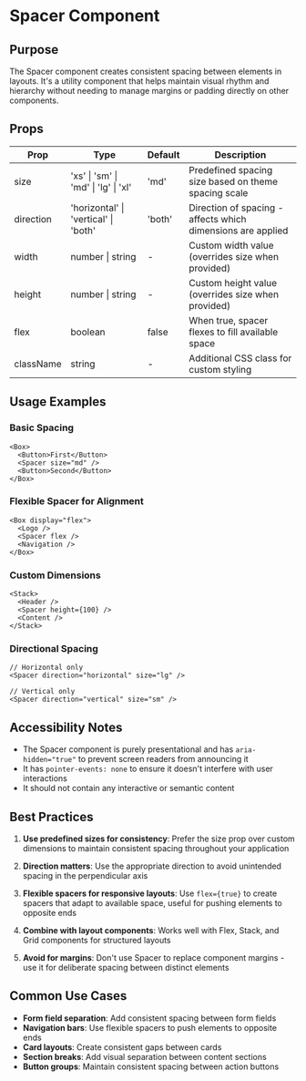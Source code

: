# Spacer Component

## Purpose

The Spacer component creates consistent spacing between elements in layouts. It's a utility component that helps maintain visual rhythm and hierarchy without needing to manage margins or padding directly on other components.

## Props

| Prop      | Type                                 | Default | Description                                                 |
| --------- | ------------------------------------ | ------- | ----------------------------------------------------------- |
| size      | 'xs' \| 'sm' \| 'md' \| 'lg' \| 'xl' | 'md'    | Predefined spacing size based on theme spacing scale        |
| direction | 'horizontal' \| 'vertical' \| 'both' | 'both'  | Direction of spacing - affects which dimensions are applied |
| width     | number \| string                     | -       | Custom width value (overrides size when provided)           |
| height    | number \| string                     | -       | Custom height value (overrides size when provided)          |
| flex      | boolean                              | false   | When true, spacer flexes to fill available space            |
| className | string                               | -       | Additional CSS class for custom styling                     |

## Usage Examples

### Basic Spacing

```tsx
<Box>
  <Button>First</Button>
  <Spacer size="md" />
  <Button>Second</Button>
</Box>
```

### Flexible Spacer for Alignment

```tsx
<Box display="flex">
  <Logo />
  <Spacer flex />
  <Navigation />
</Box>
```

### Custom Dimensions

```tsx
<Stack>
  <Header />
  <Spacer height={100} />
  <Content />
</Stack>
```

### Directional Spacing

```tsx
// Horizontal only
<Spacer direction="horizontal" size="lg" />

// Vertical only
<Spacer direction="vertical" size="sm" />
```

## Accessibility Notes

- The Spacer component is purely presentational and has `aria-hidden="true"` to prevent screen readers from announcing it
- It has `pointer-events: none` to ensure it doesn't interfere with user interactions
- It should not contain any interactive or semantic content

## Best Practices

1. **Use predefined sizes for consistency**: Prefer the size prop over custom dimensions to maintain consistent spacing throughout your application

2. **Direction matters**: Use the appropriate direction to avoid unintended spacing in the perpendicular axis

3. **Flexible spacers for responsive layouts**: Use `flex={true}` to create spacers that adapt to available space, useful for pushing elements to opposite ends

4. **Combine with layout components**: Works well with Flex, Stack, and Grid components for structured layouts

5. **Avoid for margins**: Don't use Spacer to replace component margins - use it for deliberate spacing between distinct elements

## Common Use Cases

- **Form field separation**: Add consistent spacing between form fields
- **Navigation bars**: Use flexible spacers to push elements to opposite ends
- **Card layouts**: Create consistent gaps between cards
- **Section breaks**: Add visual separation between content sections
- **Button groups**: Maintain consistent spacing between action buttons
